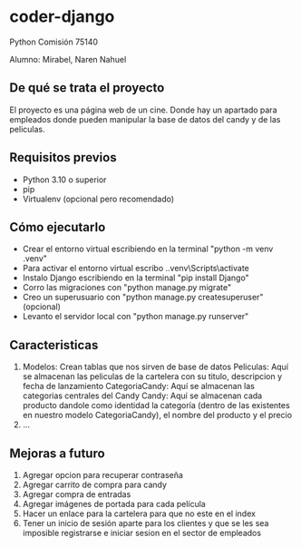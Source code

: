 # coder-django

Python Comisión 75140

Alumno: Mirabel, Naren Nahuel

## De qué se trata el proyecto

El proyecto es una página web de un cine. Donde hay un apartado para empleados donde pueden manipular la base de datos del candy y de las peliculas.

## Requisitos previos

- Python 3.10 o superior
- pip
- Virtualenv (opcional pero recomendado)

## Cómo ejecutarlo
- Crear el entorno virtual escribiendo en la terminal "python -m venv .venv"
- Para activar el entorno virtual escribo .\.venv\Scripts\activate
- Instalo Django escribiendo en la terminal "pip install Django"
- Corro las migraciones con "python manage.py migrate"
- Creo un superusuario con "python manage.py createsuperuser" (opcional)
- Levanto el servidor local con "python manage.py runserver"

## Caracteristicas
1. Modelos: Crean tablas que nos sirven de base de datos
Peliculas: Aquí se almacenan las peliculas de la cartelera con su titulo, descripcion y fecha de lanzamiento
CategoriaCandy: Aquí se almacenan las categorias centrales del Candy
Candy: Aquí se almacenan cada producto dandole como identidad la categoría (dentro de las existentes en nuestro modelo CategoriaCandy), el nombre del producto y el precio
2. ...

## Mejoras a futuro
1. Agregar opcion para recuperar contraseña
2. Agregar carrito de compra para candy
3. Agregar compra de entradas
4. Agregar imágenes de portada para cada película
5. Hacer un enlace para la cartelera para que no este en el index
6. Tener un inicio de sesión aparte para los clientes y que se les sea imposible registrarse e iniciar sesion en el sector de empleados